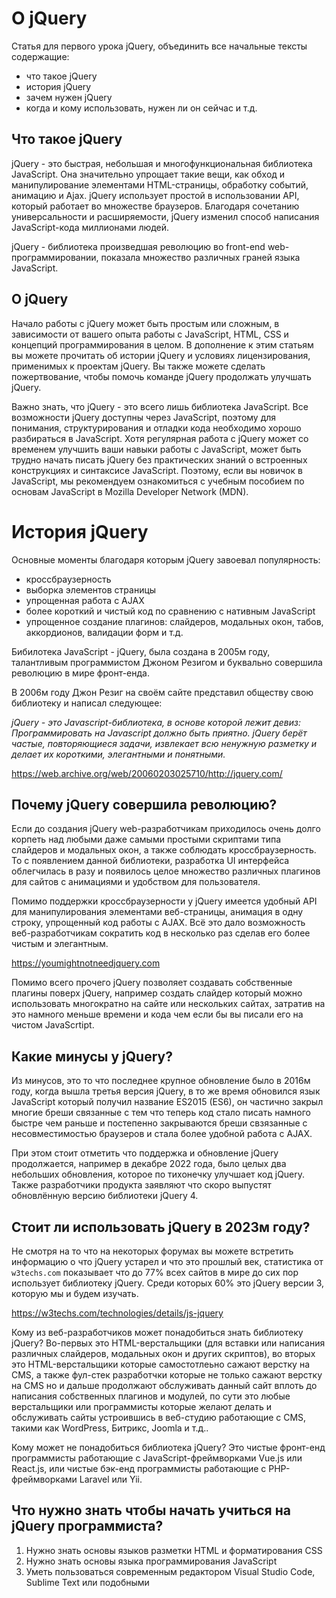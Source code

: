 # О jQuery
Статья для первого урока jQuery, объединить все начальные тексты содержащие:
- что такое jQuery
- история jQuery
- зачем нужен jQuery
- когда и кому использовать, нужен ли он сейчас и т.д.

## Что такое jQuery
jQuery - это быстрая, небольшая и многофункциональная библиотека JavaScript. Она значительно упрощает такие вещи, как обход и манипулирование элементами HTML-страницы, обработку событий, анимацию и Ajax. jQuery использует простой в использовании API, который работает во множестве браузеров. Благодаря сочетанию универсальности и расширяемости, jQuery изменил способ написания JavaScript-кода миллионами людей.

jQuery - библиотека произведшая революцию во front-end web-программировании, показала множество различных граней языка JavaScript.

## О jQuery
Начало работы с jQuery может быть простым или сложным, в зависимости от вашего опыта работы с JavaScript, HTML, CSS и концепций программирования в целом. В дополнение к этим статьям вы можете прочитать об истории jQuery и условиях лицензирования, применимых к проектам jQuery. Вы также можете сделать пожертвование, чтобы помочь команде jQuery продолжать улучшать jQuery.

Важно знать, что jQuery - это всего лишь библиотека JavaScript. Все возможности jQuery доступны через JavaScript, поэтому для понимания, структурирования и отладки кода необходимо хорошо разбираться в JavaScript. Хотя регулярная работа с jQuery может со временем улучшить ваши навыки работы с JavaScript, может быть трудно начать писать jQuery без практических знаний о встроенных конструкциях и синтаксисе JavaScript. Поэтому, если вы новичок в JavaScript, мы рекомендуем ознакомиться с учебным пособием по основам JavaScript в Mozilla Developer Network (MDN).

# История jQuery
Основные моменты благодаря которым jQuery завоевал популярность:
- кроссбраузерность
- выборка элементов страницы
- упрощенная работа с AJAX
- более короткий и чистый код по сравнению с нативным JavaScript
- упрощенное создание плагинов: слайдеров, модальных окон, табов, аккордионов, валидации форм и т.д.

Бибилотека JavaScript - jQuery, была создана в 2005м году, талантливым программистом Джоном Резигом и буквально совершила революцию в мире фронт-енда.

В 2006м году Джон Резиг на своём сайте представил обществу свою библиотеку и написал следующее:

*jQuery - это Javascript-библиотека, в основе которой лежит девиз: Программировать на Javascript должно быть приятно. jQuery берёт частые, повторяющиеся задачи, извлекает всю ненужную разметку и делает их короткими, элегантными и понятными.*

https://web.archive.org/web/20060203025710/http://jquery.com/

## Почему jQuery совершила революцию?
Если до создания jQuery web-разработчикам приходилось очень долго корпеть над любыми даже самыми простыми скриптами типа слайдеров и модальных окон, а также соблюдать кроссбраузерность. То с появлением данной библиотеки, разработка UI интерфейса облегчилась в разу и появилось целое множество различных плагинов для сайтов с анимациями и удобством для пользователя.

Помимо поддержки кроссбраузерности у jQuery имеется удобный API для манипулирования элементами веб-страницы, анимация в одну строку, упрощенный код работы с AJAX. Всё это дало возможность веб-разработчикам сократить код в несколько раз сделав его более чистым и элегантным.

https://youmightnotneedjquery.com

Помимо всего прочего jQuery позволяет создавать собственные плагины поверх jQuery, например создать слайдер который можно использовать многократно на сайте или нескольких сайтах, затратив на это намного меньше времени и кода чем если бы вы писали его на чистом JavaScrtipt.

## Какие минусы у jQuery?
Из минусов, это то что последнее крупное обновление было в 2016м году, когда вышла третья версия jQuery, в то же время обновился язык JavaScript который получил название ES2015 (ES6), он частично закрыл многие бреши связанные с тем что теперь код стало писать намного быстре чем раньше и постепенно закрываются бреши свзязанные с несовместимостью браузеров и стала более удобной работа с AJAX.

При этом стоит отметить что поддержка и обновление jQuery продолжается, например в декабре 2022 года, было целых два небольших обновления, которое по тихонечку улучшает код jQuery. Также разработчики продукта заявляют что скоро выпустят обновлённую версию библиотеки jQuery 4.

## Стоит ли использовать jQuery в 2023м году?
Не смотря на то что на некоторых форумах вы можете встретить информацию о что jQuery устарел и что это прошлый век, статистика от `w3techs.com` показывает что до 77% всех сайтов в мире до сих пор использует библиотеку jQuery. Среди которых 60% это jQuery версии 3, которую мы и будем изучать.

https://w3techs.com/technologies/details/js-jquery

Кому из веб-разработчиков может понадобиться знать библиотеку jQuery? Во-первых это HTML-верстальщики (для вставки или написания различных слайдеров, модальных окон и других скриптов), во вторых это HTML-верстальщики которые самостотлеьно сажают верстку на CMS, а также фул-стек разработчки которые не только сажают верстку на CMS но и дальше продолжают обслуживать данный сайт вплоть до написания собственных плагинов и модулей, по сути это любые верстальщики или программисты которые желают делать и обслуживать сайты устроившись в веб-студию работающие с CMS, такими как WordPress, Битрикс, Joomla и т.д..

Кому может не понадобиться библиотека jQuery? Это чистые фронт-енд программисты работающие с JavaScript-фреймворками Vue.js или React.js, или чистые бэк-енд программисты работающие с PHP-фреймворками Laravel или Yii.

## Что нужно знать чтобы начать учиться на jQuery программиста?
1. Нужно знать основы языков разметки HTML и форматирования CSS
2. Нужно знать основы языка программирования JavaScript
3. Уметь пользоваться современным редактором Visual Studio Code, Sublime Text или подобными
